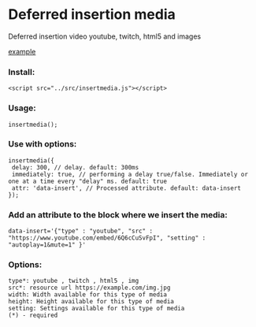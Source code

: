 # Deferred insertion media
Deferred  insertion video youtube, twitch, html5 and images

[example](https://get-web.site/insertmedia.html)

### Install:
 ```
<script src="../src/insertmedia.js"></script>
 ```
 
### Usage:
 ```
insertmedia();
 ```
 
### Use with options:
 ```
insertmedia({
  delay: 300, // delay. default: 300ms
  immediately: true, // performing a delay true/false. Immediately or one at a time every "delay" ms. default: true
  attr: 'data-insert', // Processed attribute. default: data-insert
});
 ```
 
### Add an attribute to the block where we insert the media:
 ```
data-insert='{"type" : "youtube", "src" : "https://www.youtube.com/embed/6Q6cCuSvFpI", "setting" : "autoplay=1&mute=1" }'
 ```
 
### Options:
 ```
type*: youtube , twitch , html5 , img
src*: resource url https://example.com/img.jpg
width: Width available for this type of media
height: Height available for this type of media
setting: Settings available for this type of media
(*) - required 
 ```
